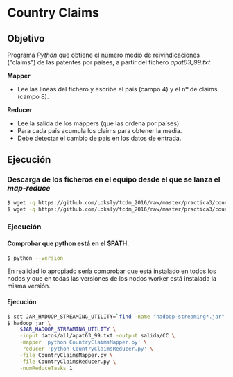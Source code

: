 # Country Claims

## Objetivo

Programa *Python* que obtiene el número medio de reivindicaciones ("claims") de las patentes por países, a partir del fichero _apat63_99.txt_

**Mapper**

* Lee las líneas del fichero y escribe el país (campo 4) y el nº de claims (campo 8).

**Reducer**

* Lee la salida de los mappers (que las ordena por países).
* Para cada país acumula los claims para obtener la media.
* Debe detectar el cambio de país en los datos de entrada.

## Ejecución

### Descarga de los ficheros en el equipo desde el que se lanza el _map-reduce_

```bash
$ wget -q https://github.com/Loksly/tcdm_2016/raw/master/practica3/countryclaims/python/CountryClaimsMapper.py
$ wget -q https://github.com/Loksly/tcdm_2016/raw/master/practica3/countryclaims/python/CountryClaimsReducer.py
```


### Ejecución


#### Comprobar que python está en el $PATH.

```bash
$ python --version
```

En realidad lo apropiado sería comprobar que está instalado en todos los nodos y
que en todas las versiones de los nodos worker está instalada la misma versión.

#### Ejecución

```bash
$ set JAR_HADOOP_STREAMING_UTILITY=`find -name "hadoop-streaming*.jar" `
$ hadoop jar \
	$JAR_HADOOP_STREAMING_UTILITY \
	-input datos/all/apat63_99.txt -output salida/CC \
	-mapper 'python CountryClaimsMapper.py' \
	-reducer 'python CountryClaimsReducer.py' \
	-file CountryClaimsMapper.py \
	-file CountryClaimsReducer.py \
	-numReduceTasks 1
```
